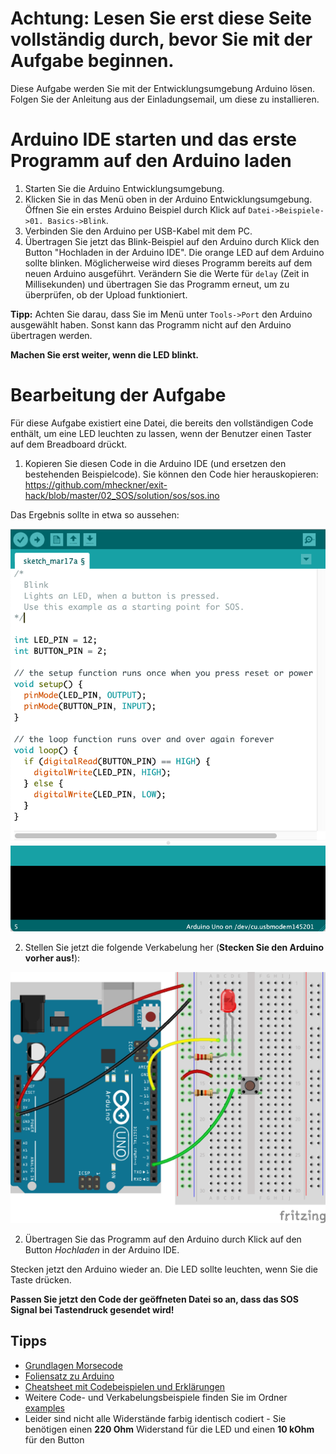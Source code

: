 # Achtung: Lesen Sie erst diese Seite vollständig durch, bevor Sie mit der Aufgabe beginnen.
Diese Aufgabe werden Sie mit der Entwicklungsumgebung Arduino lösen.
Folgen Sie der Anleitung aus der Einladungsemail, um diese zu installieren.

# Arduino IDE starten und das erste Programm auf den Arduino laden
1. Starten Sie die Arduino Entwicklungsumgebung.
2. Klicken Sie in das Menü oben in der Arduino Entwicklungsumgebung. Öffnen Sie ein erstes Arduino Beispiel durch Klick auf `Datei->Beispiele->01. Basics->Blink`.
3. Verbinden Sie den Arduino per USB-Kabel mit dem PC.
4. Übertragen Sie jetzt das Blink-Beispiel auf den Arduino durch Klick den Button "Hochladen in der Arduino IDE". Die orange LED auf dem Arduino sollte blinken. Möglicherweise wird dieses Programm bereits auf dem neuen Arduino ausgeführt. Verändern Sie die Werte für `delay` (Zeit in Millisekunden) und übertragen Sie das Programm erneut, um zu überprüfen, ob der Upload funktioniert.

**Tipp:** Achten Sie darau, dass Sie im Menü unter `Tools->Port` den Arduino ausgewählt haben. Sonst kann das Programm nicht auf den Arduino übertragen werden.

**Machen Sie erst weiter, wenn die LED blinkt.**

# Bearbeitung der Aufgabe
Für diese Aufgabe existiert eine Datei, die bereits den vollständigen Code enthält, um eine LED leuchten zu lassen, wenn der Benutzer einen Taster auf dem Breadboard drückt.

1. Kopieren Sie diesen Code in die Arduino IDE (und ersetzen den bestehenden Beispielcode). Sie können den Code hier herauskopieren: https://github.com/mheckner/exit-hack/blob/master/02_SOS/solution/sos/sos.ino

Das Ergebnis sollte in etwa so aussehen:

![](../img/arduino.png?raw=true)

2. Stellen Sie jetzt die folgende Verkabelung her (**Stecken Sie den Arduino vorher aus!**):

![wiring button led](./examples/hello_world_blynk_button/hello_world_blynk_button.png?raw=true)

2. Übertragen Sie das Programm auf den Arduino durch Klick auf den Button *Hochladen* in der Arduino IDE.

Stecken jetzt den Arduino wieder an. Die LED sollte leuchten, wenn Sie die Taste drücken.

**Passen Sie jetzt den Code der geöffneten Datei so an, dass das SOS Signal bei Tastendruck gesendet wird!**

## Tipps
* [Grundlagen Morsecode](https://github.com/mheckner/exit-hack/blob/master/02_SOS/morsecode.md)
* [Foliensatz zu Arduino](https://github.com/mheckner/exit-hack/tree/master/02_SOS/slides)
* [Cheatsheet mit Codebeispielen und Erklärungen](https://github.com/mheckner/exit-hack/blob/master/02_SOS/cheatsheet_arduino.md)
* Weitere Code- und Verkabelungsbeispiele finden Sie im Ordner [examples](https://github.com/mheckner/exit-hack/tree/master/02_SOS/examples)
* Leider sind nicht alle Widerstände farbig identisch codiert - Sie benötigen einen **220 Ohm** Widerstand für die LED und einen **10 kOhm** für den Button

